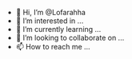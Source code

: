 - 👋 Hi, I’m @Lofarahha
- 👀 I’m interested in ...
- 🌱 I’m currently learning ...
- 💞️ I’m looking to collaborate on ...
- 📫 How to reach me ...

<!---
Lofarahha/Lofarahha is a ✨ special ✨ repository because its `README.md` (this file) appears on your GitHub profile.
You can click the Preview link to take a look at your changes.
--->
